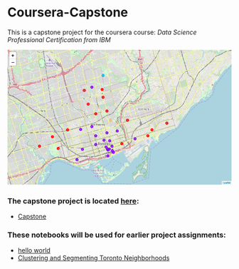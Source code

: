 # Coursera-Capstone

This is a capstone project for the coursera course: *Data Science Professional Certification from IBM*

![pic](./images/k-means_clustered_boroughs.PNG)

### The capstone project is located [here](./capstone):
- [Capstone]()

### These notebooks will be used for earlier project assignments:
- [hello world](./hello_world.ipynb)
- [Clustering and Segmenting Toronto Neighborhoods](./Clustering%20and%20Segmenting%20Toronto%20Neighborhoods.ipynb)
